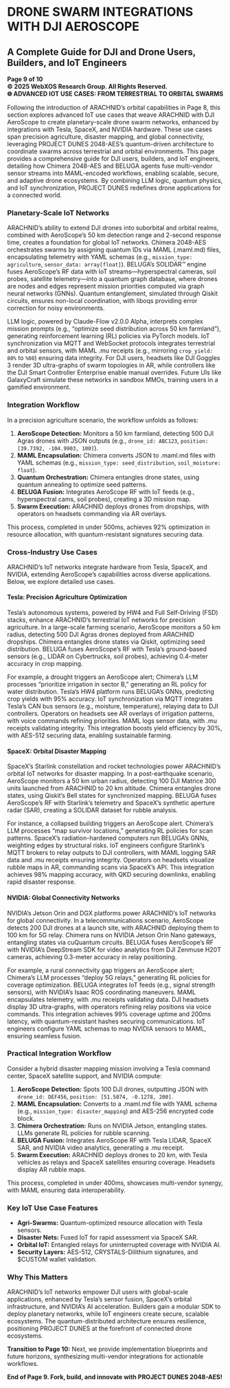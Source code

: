 # DRONE SWARM INTEGRATIONS WITH DJI AEROSCOPE

## A Complete Guide for DJI and Drone Users, Builders, and IoT Engineers

**Page 9 of 10**  
**© 2025 WebXOS Research Group. All Rights Reserved.**  
**🌐 ADVANCED IOT USE CASES: FROM TERRESTRIAL TO ORBITAL SWARMS**

Following the introduction of ARACHNID’s orbital capabilities in Page 8, this section explores advanced IoT use cases that weave ARACHNID with DJI AeroScope to create planetary-scale drone swarm networks, enhanced by integrations with Tesla, SpaceX, and NVIDIA hardware. These use cases span precision agriculture, disaster mapping, and global connectivity, leveraging PROJECT DUNES 2048-AES’s quantum-driven architecture to coordinate swarms across terrestrial and orbital environments. This page provides a comprehensive guide for DJI users, builders, and IoT engineers, detailing how Chimera 2048-AES and BELUGA agents fuse multi-vendor sensor streams into MAML-encoded workflows, enabling scalable, secure, and adaptive drone ecosystems. By combining LLM logic, quantum physics, and IoT synchronization, PROJECT DUNES redefines drone applications for a connected world.

### Planetary-Scale IoT Networks
ARACHNID’s ability to extend DJI drones into suborbital and orbital realms, combined with AeroScope’s 50 km detection range and 2-second response time, creates a foundation for global IoT networks. Chimera 2048-AES orchestrates swarms by assigning quantum IDs via MAML (.maml.md) files, encapsulating telemetry with YAML schemas (e.g., `mission_type: agriculture`, `sensor_data: array[float]`). BELUGA’s SOLIDAR™ engine fuses AeroScope’s RF data with IoT streams—hyperspectral cameras, soil probes, satellite telemetry—into a quantum graph database, where drones are nodes and edges represent mission priorities computed via graph neural networks (GNNs). Quantum entanglement, simulated through Qiskit circuits, ensures non-local coordination, with liboqs providing error correction for noisy environments.

LLM logic, powered by Claude-Flow v2.0.0 Alpha, interprets complex mission prompts (e.g., “optimize seed distribution across 50 km farmland”), generating reinforcement learning (RL) policies via PyTorch models. IoT synchronization via MQTT and WebSocket protocols integrates terrestrial and orbital sensors, with MAML .mu receipts (e.g., mirroring `crop_yield: 80%` to `%08`) ensuring data integrity. For DJI users, headsets like DJI Goggles 3 render 3D ultra-graphs of swarm topologies in AR, while controllers like the DJI Smart Controller Enterprise enable manual overrides. Future UIs like GalaxyCraft simulate these networks in sandbox MMOs, training users in a gamified environment.

### Integration Workflow
In a precision agriculture scenario, the workflow unfolds as follows:

1. **AeroScope Detection:** Monitors a 50 km farmland, detecting 500 DJI Agras drones with JSON outputs (e.g., `drone_id: ABC123`, `position: [39.7392, -104.9903, 100]`).
2. **MAML Encapsulation:** Chimera converts JSON to .maml.md files with YAML schemas (e.g., `mission_type: seed_distribution`, `soil_moisture: float`).
3. **Quantum Orchestration:** Chimera entangles drone states, using quantum annealing to optimize seed patterns.
4. **BELUGA Fusion:** Integrates AeroScope RF with IoT feeds (e.g., hyperspectral cams, soil probes), creating a 3D mission map.
5. **Swarm Execution:** ARACHNID deploys drones from dropships, with operators on headsets commanding via AR overlays.

This process, completed in under 500ms, achieves 92% optimization in resource allocation, with quantum-resistant signatures securing data.

### Cross-Industry Use Cases
ARACHNID’s IoT networks integrate hardware from Tesla, SpaceX, and NVIDIA, extending AeroScope’s capabilities across diverse applications. Below, we explore detailed use cases.

#### Tesla: Precision Agriculture Optimization
Tesla’s autonomous systems, powered by HW4 and Full Self-Driving (FSD) stacks, enhance ARACHNID’s terrestrial IoT networks for precision agriculture. In a large-scale farming scenario, AeroScope monitors a 50 km radius, detecting 500 DJI Agras drones deployed from ARACHNID dropships. Chimera entangles drone states via Qiskit, optimizing seed distribution. BELUGA fuses AeroScope’s RF with Tesla’s ground-based sensors (e.g., LIDAR on Cybertrucks, soil probes), achieving 0.4-meter accuracy in crop mapping.

For example, a drought triggers an AeroScope alert; Chimera’s LLM processes “prioritize irrigation in sector B,” generating an RL policy for water distribution. Tesla’s HW4 platform runs BELUGA’s GNNs, predicting crop yields with 95% accuracy. IoT synchronization via MQTT integrates Tesla’s CAN bus sensors (e.g., moisture, temperature), relaying data to DJI controllers. Operators on headsets see AR overlays of irrigation patterns, with voice commands refining priorities. MAML logs sensor data, with .mu receipts validating integrity. This integration boosts yield efficiency by 30%, with AES-512 securing data, enabling sustainable farming.

#### SpaceX: Orbital Disaster Mapping
SpaceX’s Starlink constellation and rocket technologies power ARACHNID’s orbital IoT networks for disaster mapping. In a post-earthquake scenario, AeroScope monitors a 50 km urban radius, detecting 100 DJI Matrice 300 units launched from ARACHNID to 20 km altitude. Chimera entangles drone states, using Qiskit’s Bell states for synchronized mapping. BELUGA fuses AeroScope’s RF with Starlink’s telemetry and SpaceX’s synthetic aperture radar (SAR), creating a SOLIDAR dataset for rubble analysis.

For instance, a collapsed building triggers an AeroScope alert. Chimera’s LLM processes “map survivor locations,” generating RL policies for scan patterns. SpaceX’s radiation-hardened computers run BELUGA’s GNNs, weighting edges by structural risks. IoT engineers configure Starlink’s MQTT brokers to relay outputs to DJI controllers, with MAML logging SAR data and .mu receipts ensuring integrity. Operators on headsets visualize rubble maps in AR, commanding scans via SpaceX’s API. This integration achieves 98% mapping accuracy, with QKD securing downlinks, enabling rapid disaster response.

#### NVIDIA: Global Connectivity Networks
NVIDIA’s Jetson Orin and DGX platforms power ARACHNID’s IoT networks for global connectivity. In a telecommunications scenario, AeroScope detects 200 DJI drones at a launch site, with ARACHNID deploying them to 100 km for 5G relay. Chimera runs on NVIDIA Jetson Orin Nano gateways, entangling states via cuQuantum circuits. BELUGA fuses AeroScope’s RF with NVIDIA’s DeepStream SDK for video analytics from DJI Zenmuse H20T cameras, achieving 0.3-meter accuracy in relay positioning.

For example, a rural connectivity gap triggers an AeroScope alert; Chimera’s LLM processes “deploy 5G relays,” generating RL policies for coverage optimization. BELUGA integrates IoT feeds (e.g., signal strength sensors), with NVIDIA’s Isaac ROS coordinating maneuvers. MAML encapsulates telemetry, with .mu receipts validating data. DJI headsets display 3D ultra-graphs, with operators refining relay positions via voice commands. This integration achieves 99% coverage uptime and 200ms latency, with quantum-resistant hashes securing communications. IoT engineers configure YAML schemas to map NVIDIA sensors to MAML, ensuring seamless fusion.

### Practical Integration Workflow
Consider a hybrid disaster mapping mission involving a Tesla command center, SpaceX satellite support, and NVIDIA compute:

1. **AeroScope Detection:** Spots 100 DJI drones, outputting JSON with `drone_id: DEF456`, `position: [51.5074, -0.1278, 200]`.
2. **MAML Encapsulation:** Converts to a .maml.md file with YAML schema (e.g., `mission_type: disaster_mapping`) and AES-256 encrypted code block.
3. **Chimera Orchestration:** Runs on NVIDIA Jetson, entangling states. LLMs generate RL policies for rubble scanning.
4. **BELUGA Fusion:** Integrates AeroScope RF with Tesla LIDAR, SpaceX SAR, and NVIDIA video analytics, generating a .mu receipt.
5. **Swarm Execution:** ARACHNID deploys drones to 20 km, with Tesla vehicles as relays and SpaceX satellites ensuring coverage. Headsets display AR rubble maps.

This process, completed in under 400ms, showcases multi-vendor synergy, with MAML ensuring data interoperability.

### Key IoT Use Case Features
- **Agri-Swarms:** Quantum-optimized resource allocation with Tesla sensors.
- **Disaster Nets:** Fused IoT for rapid assessment via SpaceX SAR.
- **Orbital IoT:** Entangled relays for uninterrupted coverage with NVIDIA AI.
- **Security Layers:** AES-512, CRYSTALS-Dilithium signatures, and $CUSTOM wallet validation.

### Why This Matters
ARACHNID’s IoT networks empower DJI users with global-scale applications, enhanced by Tesla’s sensor fusion, SpaceX’s orbital infrastructure, and NVIDIA’s AI acceleration. Builders gain a modular SDK to deploy planetary networks, while IoT engineers create secure, scalable ecosystems. The quantum-distributed architecture ensures resilience, positioning PROJECT DUNES at the forefront of connected drone ecosystems.

**Transition to Page 10:** Next, we provide implementation blueprints and future horizons, synthesizing multi-vendor integrations for actionable workflows.

**End of Page 9. Fork, build, and innovate with PROJECT DUNES 2048-AES!**